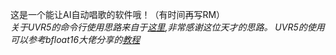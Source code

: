 这是一个能让AI自动唱歌的软件哦！（有时间再写RM）  
*关于UVR5的命令行使用思路来自于[这里](https://github.com/Anjok07/ultimatevocalremovergui/issues/678),非常感谢这位天才的思路。*
*UVR5的使用可以参考bfloat16大佬分享的[教程](https://www.bilibili.com/read/cv27499700/)*
